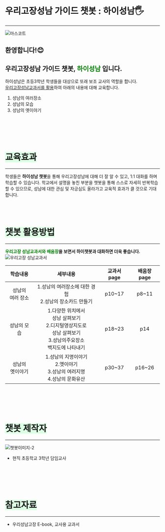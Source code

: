 <style>
  df-messenger {
   --df-messenger-bot-message: #878fac;
   --df-messenger-button-titlebar-color: #479b3d;
   --df-messenger-chat-background-color: #fafafa;
   --df-messenger-font-color: white;
   --df-messenger-send-icon: #878fac;
   --df-messenger-user-message: #df9b56;
  }
</style>

# 우리고장성남 가이드 챗봇 : 하이성남🖐
****
![마스코트](https://user-images.githubusercontent.com/103113777/168717847-22e67f47-8ddf-4a50-93b0-2fb25cc0374b.jpg)

## 환영합니다!😊 <br>
## 우리고장성남 가이드 챗봇, <span style="color:#008000"> 하이성남</span> 입니다.

 하이성남은 초등3학년 학생들을 대상으로 또래 보조 교사의 역할을 합니다.<br>
<u>우리고장성남교과서를 활용</u>하여 아래의 내용에 대해 교육합니다.<br>
 1. 성남의 여러장소
 2. 성남의 모습
 3. 성남의 옛이야기
<br>
<br>
<br>
<br>

# <span style='background-color:#dcffe4'>교육효과</span>
****
학생들은 **하이성남 챗봇**을 통해 우리고장성남에 대해
더 잘 알 수 있고, 1:1 대화를 하며 학습할 수 있습니다.
학교에서 설명을 놓친 부분을 챗봇을 통해 스스로 자세히
반복학습 할 수 있으므로, 성남에 대한 관심 및 자긍심도
올라가고 교육적 효과가 클 것으로 기대합니다.
<br>
<br>
<br>
<br>

# <span style='background-color:#dcffe4'>챗봇 활용방법</span>
****
**<span style="color:#008000">우리고장 성남교과서와 배움장</span>을 보면서 하이챗봇과 대화하면 더욱 좋습니다.**
![우리고장 성남교과서](https://user-images.githubusercontent.com/103113777/168702289-57e10467-8375-498b-8496-2d122cd67c7e.JPG)

| 학습내용 | 세부내용 | 교과서page | 배움장page |
|:---:|:---:|:---:|:---:|
| 성남의<br>여러 장소 | 1.성남의 여러장소에 대한 경험<br>2.성남의 장소카드 만들기  | p10~17 | p8~11 |
| 성남의 모습 | 1.다양한 위치에서<br>성남 살펴보기<br>2.디지털영상지도로<br>성남 살펴보기<br>3.성남의주요장소<br>백지도에 나타내기 | p18~23 | p14 |
| 성남의<br>옛이야기 | 1.성남의 지명이야기<br>2.옛이야기 <br>3.성남의 여러지명 <br>4.성남의 문화유산 | p30~37 | p16~26 |

<br>
<br>
<br>
<br>

# <span style='background-color:#dcffe4'>챗봇 제작자</span>
****
 ![챗봇이미지-2](https://user-images.githubusercontent.com/103113777/168704392-f5c6bce5-a365-4489-b99b-ffb7a793f5a6.jpg)<br>
 * 현직 초등학교 3학년 담임교사
<br>
<br>
<br>
<br>

# <span style='background-color:#dcffe4'>참고자료</span>
****
* 우리성남고장 E-book, 교사용 교과서
<br>



